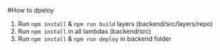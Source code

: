 #How to dpeloy

1. Run `npm install` & `npm run build` layers (backend/src/layers/repo)
2. Run `npm install` in all lambdas (backend/src)
3. Run `npm install` & `npm run deploy` in backend folder
